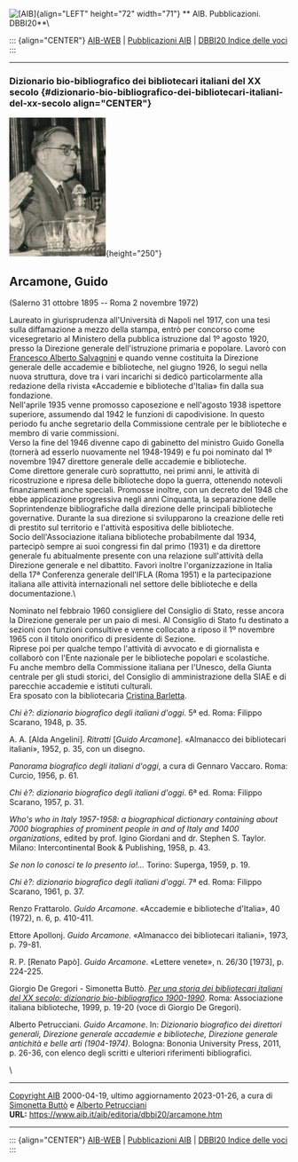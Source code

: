 ![\[AIB\]](/aib/wi/aibv72.gif){align="LEFT" height="72" width="71"}
** AIB. Pubblicazioni. DBBI20**\

::: {align="CENTER"}
[AIB-WEB](/) \| [Pubblicazioni AIB](/pubblicazioni/) \| [DBBI20 Indice
delle voci](dbbi20.htm)
:::

------------------------------------------------------------------------

### Dizionario bio-bibliografico dei bibliotecari italiani del XX secolo {#dizionario-bio-bibliografico-dei-bibliotecari-italiani-del-xx-secolo align="CENTER"}

![\[Ritratto\]](arcamone.jpg){height="250"}

## Arcamone, Guido

(Salerno 31 ottobre 1895 -- Roma 2 novembre 1972)

Laureato in giurisprudenza all\'Università di Napoli nel 1917, con una
tesi sulla diffamazione a mezzo della stampa, entrò per concorso come
vicesegretario al Ministero della pubblica istruzione dal 1º agosto
1920, presso la Direzione generale dell\'istruzione primaria e popolare.
Lavorò con [Francesco Alberto Salvagnini](salvagnini.htm) e quando venne
costituita la Direzione generale delle accademie e biblioteche, nel
giugno 1926, lo seguì nella nuova struttura, dove tra i vari incarichi
si dedicò particolarmente alla redazione della rivista «Accademie e
biblioteche d\'Italia» fin dalla sua fondazione.\
Nell\'aprile 1935 venne promosso caposezione e nell\'agosto 1938
ispettore superiore, assumendo dal 1942 le funzioni di capodivisione. In
questo periodo fu anche segretario della Commissione centrale per le
biblioteche e membro di varie commissioni.\
Verso la fine del 1946 divenne capo di gabinetto del ministro Guido
Gonella (tornerà ad esserlo nuovamente nel 1948-1949) e fu poi nominato
dal 1º novembre 1947 direttore generale delle accademie e biblioteche.\
Come direttore generale curò soprattutto, nei primi anni, le attività di
ricostruzione e ripresa delle biblioteche dopo la guerra, ottenendo
notevoli finanziamenti anche speciali. Promosse inoltre, con un decreto
del 1948 che ebbe applicazione progressiva negli anni Cinquanta, la
separazione delle Soprintendenze bibliografiche dalla direzione delle
principali biblioteche governative. Durante la sua direzione si
svilupparono la creazione delle reti di prestito sul territorio e
l\'attività espositiva delle biblioteche.\
Socio dell\'Associazione italiana biblioteche probabilmente dal 1934,
partecipò sempre ai suoi congressi fin dal primo (1931) e da direttore
generale fu abitualmente presente con una relazione sull\'attività della
Direzione generale e nel dibattito. Favorì inoltre l\'organizzazione in
Italia della 17ª Conferenza generale dell\'IFLA (Roma 1951) e la
partecipazione italiana alle attività internazionali nel settore delle
biblioteche e della documentazione.\

Nominato nel febbraio 1960 consigliere del Consiglio di Stato, resse
ancora la Direzione generale per un paio di mesi. Al Consiglio di Stato
fu destinato a sezioni con funzioni consultive e venne collocato a
riposo il 1º novembre 1965 con il titolo onorifico di presidente di
Sezione.\
Riprese poi per qualche tempo l\'attività di avvocato e di giornalista e
collaborò con l\'Ente nazionale per le biblioteche popolari e
scolastiche.\
Fu anche membro della Commissione italiana per l\'Unesco, della Giunta
centrale per gli studi storici, del Consiglio di amministrazione della
SIAE e di parecchie accademie e istituti culturali.\
Era sposato con la bibliotecaria [Cristina Barletta](arcamoneb.htm).

*Chi è?: dizionario biografico degli italiani d\'oggi*. 5ª ed. Roma:
Filippo Scarano, 1948, p. 35.

A. A. \[Alda Angelini\]. *Ritratti* \[*Guido Arcamone*\]. «Almanacco dei
bibliotecari italiani», 1952, p. 35, con un disegno.

*Panorama biografico degli italiani d\'oggi*, a cura di Gennaro Vaccaro.
Roma: Curcio, 1956, p. 61.

*Chi è?: dizionario biografico degli italiani d\'oggi*. 6ª ed. Roma:
Filippo Scarano, 1957, p. 31.

*Who\'s who in Italy 1957-1958: a biographical dictionary containing
about 7000 biographies of prominent people in and of Italy and 1400
organizations*, edited by prof. Igino Giordani and dr. Stephen S.
Taylor. Milano: Intercontinental Book & Publishing, 1958, p. 43.

*Se non lo conosci te lo presento io!\...* Torino: Superga, 1959, p. 19.

*Chi è?: dizionario biografico degli italiani d\'oggi*. 7ª ed. Roma:
Filippo Scarano, 1961, p. 37.

Renzo Frattarolo. *Guido Arcamone*. «Accademie e biblioteche d'Italia»,
40 (1972), n. 6, p. 410-411.

Ettore Apollonj. *Guido Arcamone*. «Almanacco dei bibliotecari
italiani», 1973, p. 79-81.

R. P. \[Renato Papò\]. *Guido Arcamone*. «Lettere venete», n. 26/30
\[1973\], p. 224-225.

Giorgio De Gregori - Simonetta Buttò. [*Per una storia dei bibliotecari
italiani del XX secolo: dizionario bio-bibliografico
1900-1990*](/aib/editoria/pub065.htm). Roma: Associazione italiana
biblioteche, 1999, p. 19-20 (voce di Giorgio De Gregori).

Alberto Petrucciani. *Guido Arcamone*. In: *Dizionario biografico dei
direttori generali, Direzione generale accademie e biblioteche,
Direzione generale antichità e belle arti (1904-1974)*. Bologna: Bononia
University Press, 2011, p. 26-36, con elenco degli scritti e ulteriori
riferimenti bibliografici.

\

------------------------------------------------------------------------

[Copyright AIB](/su-questo-sito/dichiarazione-di-copyright-aib-web/)
2000-04-19, ultimo aggiornamento 2023-01-26, a cura di [Simonetta
Buttò](/aib/redazione3.htm) e [Alberto
Petrucciani](/su-questo-sito/redazione-aib-web/)\
**URL:** https://www.aib.it/aib/editoria/dbbi20/arcamone.htm

------------------------------------------------------------------------

::: {align="CENTER"}
[AIB-WEB](/) \| [Pubblicazioni AIB](/pubblicazioni/) \| [DBBI20 Indice
delle voci](dbbi20.htm)
:::
